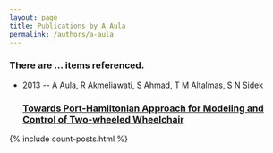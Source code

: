 ```yaml
---
layout: page
title: Publications by A Aula
permalink: /authors/a-aula
---
```


<h3 id="number-posts">There are ... items referenced.</h3>
<ul class="post-list">
<li><span class='post-meta'>2013 -- A Aula, R Akmeliawati, S Ahmad, T M Altalmas, S N Sidek</span><h3><a class='post-link' href="{{ site.baseurl }}/towards-port-hamiltonian-approach-for-modeling-and-control-of-two-wheeled-wheelchair">Towards Port-Hamiltonian Approach for Modeling and Control of Two-wheeled Wheelchair</a></h3></li>

</ul>
{% include count-posts.html %}
